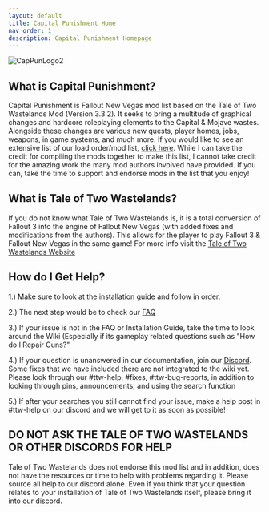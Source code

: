 ```yaml
---
layout: default
title: Capital Punishment Home
nav_order: 1
description: Capital Punishment Homepage
---
```


![CapPunLogo2](https://user-images.githubusercontent.com/112358568/224746250-c308274e-5cf3-4f5d-ac65-b2f0850ff4ef.png)


## What is Capital Punishment?
Capital Punishment is Fallout New Vegas mod list based on the Tale of Two Wastelands Mod (Version 3.3.2). It seeks to bring a multitude of graphical changes and hardcore roleplaying elements to the Capital & Mojave wastes. Alongside these changes are various new quests, player homes, jobs, weapons, in game systems, and much more. If you would like to see an extensive list of our load order/mod list, [click here](https://loadorderlibrary.com/lists/capital-punishment-1122). While I can take the credit for compiling the mods together to make this list, I cannot take credit for the amazing work the many mod authors involved have provided. If you can, take the time to support and endorse mods in the list that you enjoy!

## **What is Tale of Two Wastelands?**
If you do not know what Tale of Two Wastelands is, it is a total conversion of Fallout 3 into the engine of Fallout New Vegas (with added fixes and modifications from the authors). This allows for the player to play Fallout 3 & Fallout New Vegas in the same game! For more info visit the [Tale of Two Wastelands Website](https://thebestoftimes.github.io/index.html)

## How do I Get Help?
1.) Make sure to look at the installation guide and follow in order.

2.) The next step would be to check our [FAQ](https://www.capitalpunishmentmod.com/01Support/FAQ/FAQ/)

3.) If your issue is not in the FAQ or Installation Guide, take the time to look around the Wiki (Especially if its gameplay related questions such as "How do I Repair Guns?"

4.) If your question is unanswered in our documentation, join our [Discord](https://discord.gg/43EhRjU). Some fixes that we have included there are not integrated to the wiki yet. Please look through our #ttw-help, #fixes, #ttw-bug-reports, in addition to looking through pins, announcements, and using the search function

5.) If after your searches you still cannot find your issue, make a help post in #ttw-help on our discord and we will get to it as soon as possible!

## DO NOT ASK THE TALE OF TWO WASTELANDS OR OTHER DISCORDS FOR HELP

Tale of Two Wastelands does not endorse this mod list and in addition, does not have the resources or time to help with problems regarding it. Please source all help to our discord alone. Even if you think that your question relates to your installation of Tale of Two Wastelands itself, please bring it into our discord.

